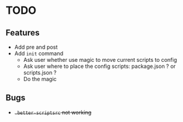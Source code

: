 # TODO

## Features

- Add pre and post
- Add `init` command
  - Ask user whether use magic to move current scripts to config
  - Ask user where to place the config scripts: package.json ? or scripts.json ?
  - Do the magic

## Bugs

- ~~`.better-scriptsrc` not working~~
